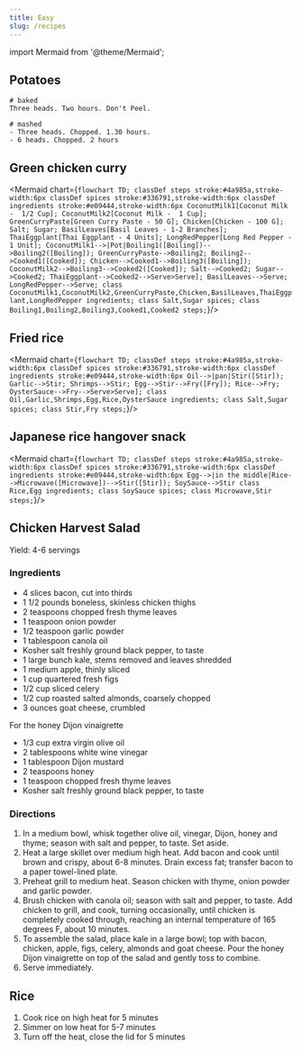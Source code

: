 ```yaml
---
title: Easy
slug: /recipes
---
```

import Mermaid from '@theme/Mermaid';

## Potatoes

```
# baked
Three heads. Two hours. Don't Peel.

# mashed
- Three heads. Chopped. 1.30 hours.
- 6 heads. Chopped. 2 hours
```

## Green chicken curry
<!-- ,color:#F4F8FA -->
<Mermaid chart={`
 flowchart TD;
        classDef steps stroke:#4a985a,stroke-width:6px
        classDef spices stroke:#336791,stroke-width:6px
        classDef ingredients stroke:#e09444,stroke-width:6px
        CoconutMilk1[Coconut Milk -  1/2 Cup];
        CoconutMilk2[Coconut Milk -  1 Cup];
        GreenCurryPaste[Green Curry Paste - 50 G];
        Chicken[Chicken - 100 G];
        Salt;
        Sugar;
        BasilLeaves[Basil Leaves - 1-2 Branches];
        ThaiEggplant[Thai Eggplant - 4 Units];
        LongRedPepper[Long Red Pepper - 1 Unit];
        CoconutMilk1-->|Pot|Boiling1([Boiling])-->Boiling2([Boiling]);
        GreenCurryPaste-->Boiling2;
        Boiling2-->Cooked1([Cooked]);
        Chicken-->Cooked1-->Boiling3([Boiling]);
        CoconutMilk2-->Boiling3-->Cooked2([Cooked]);
        Salt-->Cooked2;
        Sugar-->Cooked2;
        ThaiEggplant-->Cooked2-->Serve>Serve];
        BasilLeaves-->Serve;
        LongRedPepper-->Serve;
        class CoconutMilk1,CoconutMilk2,GreenCurryPaste,Chicken,BasilLeaves,ThaiEggplant,LongRedPepper ingredients;
        class Salt,Sugar spices;
        class Boiling1,Boiling2,Boiling3,Cooked1,Cooked2 steps;
`}/>

## Fried rice

<Mermaid chart={`
 flowchart TD;
        classDef steps stroke:#4a985a,stroke-width:6px
        classDef spices stroke:#336791,stroke-width:6px
        classDef ingredients stroke:#e09444,stroke-width:6px
  Oil-->|pan|Stir([Stir]);
  Garlic-->Stir;
  Shrimps-->Stir;
  Egg-->Stir-->Fry([Fry]);
  Rice-->Fry;
  OysterSauce-->Fry-->Serve>Serve];
        class Oil,Garlic,Shrimps,Egg,Rice,OysterSauce ingredients;
        class Salt,Sugar spices;
        class Stir,Fry steps;
`}/>

## Japanese rice hangover snack

<Mermaid chart={`
        flowchart TD;
        classDef steps stroke:#4a985a,stroke-width:6px
        classDef spices stroke:#336791,stroke-width:6px
        classDef ingredients stroke:#e09444,stroke-width:6px
        Egg-->|in the middle|Rice-->Microwave([Microwave])-->Stir([Stir]);
        SoySauce-->Stir
        class Rice,Egg ingredients;
        class SoySauce spices;
        class Microwave,Stir steps;
`}/>

## Chicken Harvest Salad

Yield: 4-6 servings

### Ingredients

- 4 slices bacon, cut into thirds
- 1 1/2 pounds boneless, skinless chicken thighs
- 2 teaspoons chopped fresh thyme leaves
- 1 teaspoon onion powder
- 1/2 teaspoon garlic powder
- 1 tablespoon canola oil
- Kosher salt freshly ground black pepper, to taste
- 1 large bunch kale, stems removed and leaves shredded
- 1 medium apple, thinly sliced
- 1 cup quartered fresh figs
- 1/2 cup sliced celery
- 1/2 cup roasted salted almonds, coarsely chopped
- 3 ounces goat cheese, crumbled

For the honey Dijon vinaigrette

- 1/3 cup extra virgin olive oil
- 2 tablespoons white wine vinegar
- 1 tablespoon Dijon mustard
- 2 teaspoons honey
- 1 teaspoon chopped fresh thyme leaves
- Kosher salt freshly ground black pepper, to taste

### Directions

1. In a medium bowl, whisk together olive oil, vinegar, Dijon, honey and thyme; season with salt and pepper, to taste. Set aside.
2. Heat a large skillet over medium high heat. Add bacon and cook until brown and crispy, about 6-8 minutes. Drain excess fat; transfer bacon to a paper towel-lined plate.
3. Preheat grill to medium heat. Season chicken with thyme, onion powder and garlic powder.
4. Brush chicken with canola oil; season with salt and pepper, to taste. Add chicken to grill, and cook, turning occasionally, until chicken is completely cooked through, reaching an internal temperature of 165 degrees F, about 10 minutes.
5. To assemble the salad, place kale in a large bowl; top with bacon, chicken, apple, figs, celery, almonds and goat cheese. Pour the honey Dijon vinaigrette on top of the salad and gently toss to combine.
6. Serve immediately.

## Rice

1. Cook rice on high heat for 5 minutes
2. Simmer on low heat for 5-7 minutes
3. Turn off the heat, close the lid for 5 minutes

